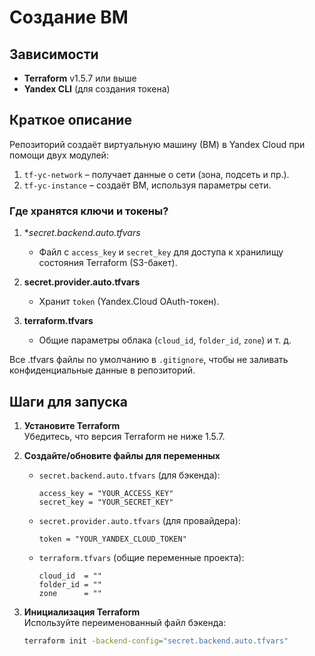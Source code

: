 # Создание ВМ

## Зависимости

- **Terraform** v1.5.7 или выше
- **Yandex CLI** (для создания токена)

## Краткое описание

Репозиторий создаёт виртуальную машину (ВМ) в Yandex Cloud при помощи двух модулей:

1. `tf-yc-network` – получает данные о сети (зона, подсеть и пр.).
2. `tf-yc-instance` – создаёт ВМ, используя параметры сети.

### Где хранятся ключи и токены?

1. \*_secret.backend.auto.tfvars_

   - Файл с `access_key` и `secret_key` для доступа к хранилищу состояния Terraform (S3-бакет).

2. **secret.provider.auto.tfvars**

   - Хранит `token` (Yandex.Cloud OAuth-токен).

3. **terraform.tfvars**
   - Общие параметры облака (`cloud_id`, `folder_id`, `zone`) и т. д.

Все .tfvars файлы по умолчанию в `.gitignore`, чтобы не заливать конфиденциальные данные в репозиторий.

## Шаги для запуска

1. **Установите Terraform**  
   Убедитесь, что версия Terraform не ниже 1.5.7.

2. **Создайте/обновите файлы для переменных**

   - `secret.backend.auto.tfvars` (для бэкенда):
     ```hcl
     access_key = "YOUR_ACCESS_KEY"
     secret_key = "YOUR_SECRET_KEY"
     ```
   - `secret.provider.auto.tfvars` (для провайдера):
     ```hcl
     token = "YOUR_YANDEX_CLOUD_TOKEN"
     ```
   - `terraform.tfvars` (общие переменные проекта):
     ```hcl
     cloud_id  = ""
     folder_id = ""
     zone      = ""
     ```

3. **Инициализация Terraform**  
   Используйте переименованный файл бэкенда:
   ```bash
   terraform init -backend-config="secret.backend.auto.tfvars"
   ```
